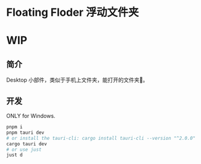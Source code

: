 # Floating Floder 浮动文件夹

# WIP

## 简介

Desktop 小部件，类似于手机上文件夹，能打开的文件夹🤔。

## 开发
ONLY for Windows. 
```bash
pnpm i
pnpm tauri dev
# or install the tauri-cli: cargo install tauri-cli --version "^2.0.0" --locked
cargo tauri dev
# or use just
just d
```
